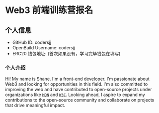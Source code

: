 # Web3 前端训练营报名

## 个人信息

* GitHub ID: codersjj
* OpenBuild Username: codersjj
* ERC20 钱包地址: (首次如果没有，学习完毕钱包在填写)

### 个人介绍

Hi! My name is Shane. I'm a front-end developer. I'm passionate about Web3 and looking for opportunities in this field. I'm also committed to improving the web and have contributed to open-source projects under organizations like [`MDN`](https://github.com/mdn) and [`W3C`](https://github.com/w3c). Looking ahead, I aspire to expand my contributions to the open-source community and collaborate on projects that drive meaningful impact.

